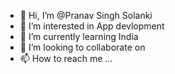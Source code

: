 - 👋 Hi, I’m @Pranav Singh Solanki
- 👀 I’m interested in App devlopment 
- 🌱 I’m currently learning India
- 💞️ I’m looking to collaborate on 
- 📫 How to reach me ...

<!---
Pranavsolanki01/Pranavsolanki01 is a ✨ special ✨ repository because its `README.md` (this file) appears on your GitHub profile.
You can click the Preview link to take a look at your changes.
--->
